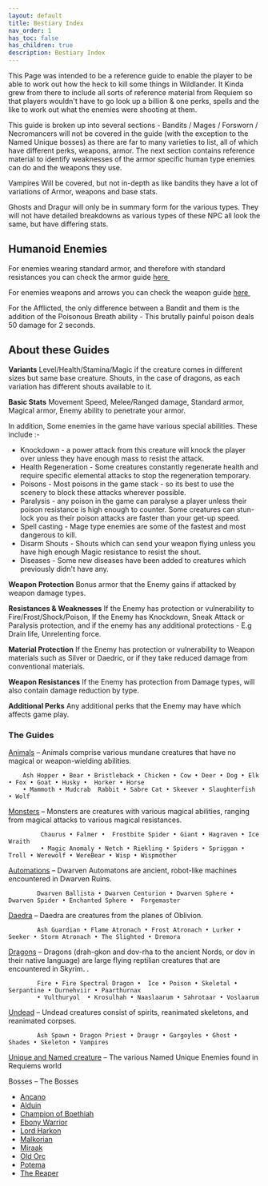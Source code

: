 ```yaml
---
layout: default
title: Bestiary Index
nav_order: 1
has_toc: false
has_children: true
description: Bestiary Index
---
```


This Page was intended to be a reference guide to enable the player to be able to work out how the heck to kill some things in Wildlander. It Kinda grew from there to include all sorts of reference material from Requiem so that players wouldn't have to go look up a billion & one perks, spells and the like to work out what the enemies were shooting at them. 

This guide is broken up into several sections -  Bandits / Mages / Forsworn / Necromancers will not be covered in the guide (with the exception to the Named Unique bosses) as there are far to many varieties to list, all of which have different perks, weapons, armor. The next section contains reference material to identify weaknesses of the armor specific human type enemies can do and the weapons they use.

Vampires Will be covered, but not in-depth as like bandits they have a lot of variations of Armor, weapons and base stats.

Ghosts and Dragur will only be in summary form for the various types. They will not have detailed breakdowns as various types of these NPC all look the same, but have differing stats. 

## Humanoid Enemies 

For enemies wearing standard armor, and therefore with standard resistances you can check the armor guide <a href="https://docs.google.com/spreadsheets/d/1rMVLVouumU45jFfmjmWUVjTYY7_wLnrxwmHMi24R9OU/edit?usp=sharing" target="_blank" rel="noopener noreferrer">here <svg viewBox="0 0 24 24" aria-labelledby="svg-external-link-title" width="1em" height="1em"><use xlink:href="#svg-external-link"></use></svg></a> 

For enemies weapons and arrows you can check the weapon guide <a href="https://docs.google.com/spreadsheets/d/1Xp1LE79R4uHC2yP7KkA2p1sS-l_TkaRAQfdHV4t0aOM/edit#gid=0" target="_blank" rel="noopener noreferrer">here <svg viewBox="0 0 24 24" aria-labelledby="svg-external-link-title" width="1em" height="1em"><use xlink:href="#svg-external-link"></use></svg></a>

For the Afflicted, the only difference between a Bandit and them is the addition of the Poisonous Breath ability - This brutally painful poison deals 50 damage for 2 seconds.

## About these Guides


**Variants**
Level/Health/Stamina/Magic if the creature comes in different sizes but same base creature. Shouts, in the case of dragons, as each variation has different shouts available to it.

**Basic Stats**
Movement Speed, Melee/Ranged damage, Standard armor, Magical armor, Enemy ability to penetrate your armor.

In addition, Some enemies in the game have various special abilities. These include :-

* Knockdown - a power attack from this creature will knock the player over unless they have enough mass to resist the attack.
* Health Regeneration - Some creatures constantly regenerate health and require specific elemental attacks to stop the regeneration temporary.
* Poisons - Most poisons in the game stack - so its best to use the scenery to block these attacks wherever possible.
* Paralysis - any poison in the game can paralyse a player unless their poison resistance is high enough to counter. Some creatures can stun-lock you as their poison attacks are faster than your get-up speed.
* Spell casting - Mage type enemies are some of the fastest and most dangerous to kill.
* Disarm Shouts - Shouts which can send your weapon flying unless you have high enough Magic resistance to resist the shout.
* Diseases - Some new diseases have been added to creatures which previously didn't have any.

**Weapon Protection**
Bonus armor that the Enemy gains if attacked by weapon damage types.
 
**Resistances & Weaknesses**
If the Enemy has protection or vulnerability to Fire/Frost/Shock/Poison, If the Enemy has Knockdown, Sneak Attack or Paralysis protection, and if the enemy has any additional protections - E.g Drain life, Unrelenting force.

**Material Protection**
If the Enemy has protection or vulnerability to Weapon materials such as Silver or Daedric, or if they take reduced damage from conventional materials.

**Weapon Resistances**
If the Enemy has protection from Damage types, will also contain damage reduction by type.

**Additional Perks**
Any additional perks that the Enemy may have which affects game play.

### The Guides 

[Animals](http://wiki.wildlandermod.com/17Bestiary/Beastiary/Animals) – Animals comprise various mundane creatures that have no magical or weapon-wielding abilities.

        Ash Hopper • Bear • Bristleback • Chicken • Cow • Deer • Dog • Elk • Fox • Goat • Husky •  Horker • Horse 
        • Mammoth • Mudcrab  Rabbit • Sabre Cat • Skeever • Slaughterfish • Wolf

[Monsters](http://wiki.wildlandermod.com/17Bestiary/Beastiary/Monsters) – Monsters are creatures with various magical abilities, ranging from magical attacks to various magical resistances.

             Chaurus • Falmer •  Frostbite Spider • Giant • Hagraven • Ice Wraith 
             • Magic Anomaly • Netch • Riekling • Spiders • Spriggan • Troll • Werewolf • WereBear • Wisp • Wispmother
        
[Automations](http://wiki.wildlandermod.com/17Bestiary/Beastiary/Automations) – Dwarven Automatons are ancient, robot-like machines encountered in Dwarven Ruins.

            Dwarven Ballista • Dwarven Centurion • Dwarven Sphere • Dwarven Spider • Enchanted Sphere •  Forgemaster
            
[Daedra](http://wiki.wildlandermod.com/17Bestiary/Beastiary/Daedra) – Daedra are creatures from the planes of Oblivion.
              
            Ash Guardian • Flame Atronach • Frost Atronach • Lurker • Seeker • Storm Atronach • The Slighted • Dremora
            
[Dragons](http://wiki.wildlandermod.com/17Bestiary/Beastiary/Dragons) – Dragons (drah-gkon and dov-rha to the ancient Nords, or dov in their native language) are large flying reptilian creatures that are encountered in Skyrim. .
              
            Fire • Fire Spectral Dragon •  Ice • Poison • Skeletal • Serpantine • Durnehviir • Paarthurnax 
            • Vulthuryol  • Krosulhah • Naaslaarum • Sahrotaar • Voslaarum         
            
[Undead](http://wiki.wildlandermod.com/17Bestiary/Beastiary/Undead) – Undead creatures consist of spirits, reanimated skeletons, and reanimated corpses. 
              
            Ash Spawn • Dragon Priest • Draugr • Gargoyles • Ghost • Shades • Skeleton • Vampires       
            
[Unique and Named creature](http://wiki.wildlandermod.com/17Bestiary/Beastiary/UniqueCreatures) – The various Named Unique Enemies found in Requiems world
  
Bosses – The Bosses
* [Ancano](http://wiki.wildlandermod.com/17Bestiary/Beastiary/Ancano)  
* [Alduin](http://wiki.wildlandermod.com/17Bestiary/Beastiary/Alduin) 
* [Champion of Boethiah](http://wiki.wildlandermod.com/17Bestiary/Beastiary/Champion-of-Boethiah) 
* [Ebony Warrior](http://wiki.wildlandermod.com/17Bestiary/Beastiary/Ebony-Warrior)
* [Lord Harkon](http://wiki.wildlandermod.com/17Bestiary/Beastiary/Lord-Harkon) 
* [Malkorian](http://wiki.wildlandermod.com/17Bestiary/Beastiary/Malkoran)
* [Miraak](http://wiki.wildlandermod.com/17Bestiary/Beastiary/Miraak)
* [Old Orc](http://wiki.wildlandermod.com/17Bestiary/Beastiary/Old-Orc)
* [Potema](http://wiki.wildlandermod.com/17Bestiary/Beastiary/Potema) 
* [The Reaper](http://wiki.wildlandermod.com/17Bestiary/Beastiary/The-Reaper)
